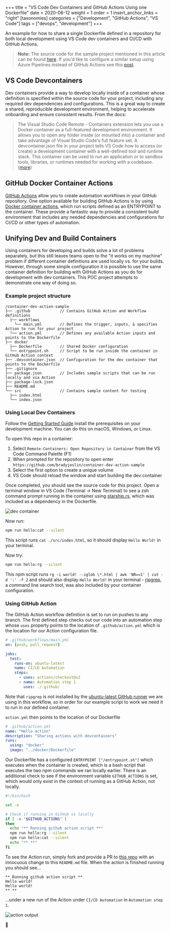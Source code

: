 +++
title = "VS Code Dev Containers and GitHub Actions Using one Dockerfile"
date = 2020-08-12
weight = 1
order = 1
insert_anchor_links = "right"
[taxonomies]
categories = ["Development", "GitHub Actions", "VS Code"]
tags = ["devops", "development"]
+++

An example for how to share a single Dockerfile defined in a repository for both local development using VS Code dev containers and CI/CD with GitHub Actions.

<!-- more -->

> **Note:** The source code for the sample project mentioned in this article can be found [here](https://github.com/bradyjoslin/container-dev-action-sample). If you'd like to configure a similar setup using Azure Pipelines instead of GitHub Actions see this [post](../dev-pipeline-container).

## VS Code Devcontainers

Dev containers provide a way to develop locally inside of a container whose definition is specified within the source code for your project, including any required dev dependencies and configurations.  This is a great way to create a shared, reproducible development environment, helping to accelerate onboarding and ensure consistent results.  From the docs:

> The Visual Studio Code Remote - Containers extension lets you use a Docker container as a full-featured development environment. It allows you to open any folder inside (or mounted into) a container and take advantage of Visual Studio Code's full feature set. A devcontainer.json file in your project tells VS Code how to access (or create) a development container with a well-defined tool and runtime stack. This container can be used to run an application or to sandbox tools, libraries, or runtimes needed for working with a codebase. ([more](https://code.visualstudio.com/docs/remote/containers))

## GitHub Docker Container Actions

[GitHub Actions](https://docs.github.com/en/actions) allow you to create automation workflows in your GitHub repository. One option available for building GitHub Actions is by using [Docker container actions](https://docs.github.com/en/actions/creating-actions/creating-a-docker-container-action), which run scripts defined as an ENTRYPOINT to the container. These provide a fantastic way to provide a consistent build environment that includes any needed dependencies and configurations for CI/CD or other types of automation.

## Unifying Dev and Build Containers

Using containers for developing and builds solve a lot of problems separately, but this still leaves teams open to the "it works on my machine" problem if different container definitions are used locally vs. for your builds. However, through some simple configuration it is possible to use the same container definition for building with GitHub Actions as you do for development with dev containers. This POC project attempts to demonstrate one way of doing so.

### Example project structure

```text
/container-dev-action-sample
├── .github             // Contains GitHub Action and Workflow definitions
  ├── workflows
    └── main.yml        // Defines the trigger, inputs, & specifies Action to run for your project
  └── action.yml        // Defines any available Action inputs and points to the Dockerfile
├── docker
  ├── Dockerfile        // Shared Docker configuration
  └── entrypoint.sh     // Script to be run inside the container in GitHub Action context
├── .devcontainer.json  // Configuration for the dev container that points to the Dockerfile
├── .gitignore
├── package.json        // Includes sample scripts that can be run locally and via Action
├── package-lock.json
├── README.md
└── src                 // Contains sample content for testing
  ├── index.html
  └── index.json
```

### Using Local Dev Containers

Follow the [Getting Started Guide](https://code.visualstudio.com/docs/remote/containers#_getting-started) install the prerequisites on your development machine. You can do this on macOS, Windows, or Linux.

To open this repo in a container:

1. Select `Remote-Containers: Open Repository in Container` from the VS Code Command Palette (F1)
1. When prompted for the repository to open enter `https://github.com/bradyjoslin/container-dev-action-sample`
1. Select the first option to create a unique volume
1. VS Code should reload the window and start building the dev container

Once completed, you should see the source code for this project. Open a terminal window in VS Code (Terminal -> New Terminal) to see a zsh command prompt running in the container using [starship.rs](https://starship.rs), which was included as a dependency in the Dockerfile.

![dev container](vs-code-dev-container.png)

Now run:

```sh
npm run hello:cat --silent
```

This script runs `cat ./src/index.html`, so it should display `Hello World!` in your terminal.

Now try:

```sh
npm run hello:rg --silent
```

This npm script runs `rg -i world! --iglob \*.html | awk 'NR==1' | cut -d ':' -f 2` and should also display `Hello World!` in your terminal - [ripgrep](https://github.com/BurntSushi/ripgrep), a command line search tool, was also included by your container configuration.

### Using GitHub Action

The GitHub Action workflow definition is set to run on pushes to any branch. The first defined step checks out our code into an automation step whose `uses` property points to the location of `.github/action.yml` which is the location for our Action configuration file.

```yaml
# .github/workflows/main.yml
on: [push, pull_request]

jobs:
  test:
    runs-on: ubuntu-latest
    name: CI/CD Automation
    steps:
      - uses: actions/checkout@v2
      - name: Automation step 1
        uses: ./.github/
```

Note that `ripgrep` is not installed by the [ubuntu-latest GitHub runner](https://github.com/actions/virtual-environments/blob/main/images/linux/Ubuntu2004-README.md) we are using in this workflow, so in order for our example script to work we need it to run in our defined container.

`action.yml` then points to the location of our Dockerfile

```yaml
# .github/action.yml
name: "Hello action"
description: "Sharing actions with devcontainers"
runs:
  using: "docker"
  image: "../docker/Dockerfile"
```

Our Dockerfile has a configured `ENTRYPOINT ["/entrypoint.sh"]` which executes when the container is created, which is a bash script that executes the two npm commands we ran locally earlier. There is an additional check to see if the environment variable `GITHUB_ACTIONS` is set, which would only exist in the context of running as a GitHub Action, not locally.

```bash
#!/bin/bash

set -e

# Check if running in GitHub vs locally
if [ -n "$GITHUB_ACTIONS" ]
then
  echo "** Running github action script **"
  npm run hello:rg --silent
  npm run hello:cat --silent
  echo "** **"
fi
```

To see the Action run, simply fork and provide a PR to [this repo](https://github.com/bradyjoslin/container-dev-action-sample) with an innocuous change to this `README.md` file. When the action is finished running you should see...

```text
** Running github action script **
Hello world!
Hello world!
** **
```

...under a new run of the Action under `CI/CD Automation` in `Automation step 1`.

![action output](action-output.png)

🎉

